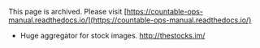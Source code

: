 This page is archived. Please visit [https://countable-ops-manual.readthedocs.io/](https://countable-ops-manual.readthedocs.io/)


  * Huge aggregator for stock images. http://thestocks.im/
